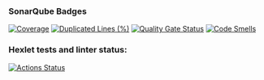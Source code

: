 ### SonarQube Badges
[![Coverage](https://sonarcloud.io/api/project_badges/measure?project=ikar1-sin_java-project-99&metric=coverage)](https://sonarcloud.io/summary/new_code?id=ikar1-sin_java-project-99)
[![Duplicated Lines (%)](https://sonarcloud.io/api/project_badges/measure?project=ikar1-sin_java-project-99&metric=duplicated_lines_density)](https://sonarcloud.io/summary/new_code?id=ikar1-sin_java-project-99)
[![Quality Gate Status](https://sonarcloud.io/api/project_badges/measure?project=ikar1-sin_java-project-99&metric=alert_status)](https://sonarcloud.io/summary/new_code?id=ikar1-sin_java-project-99)
[![Code Smells](https://sonarcloud.io/api/project_badges/measure?project=ikar1-sin_java-project-99&metric=code_smells)](https://sonarcloud.io/summary/new_code?id=ikar1-sin_java-project-99)


### Hexlet tests and linter status:
[![Actions Status](https://github.com/ikar1-sin/java-project-99/actions/workflows/hexlet-check.yml/badge.svg)](https://github.com/ikar1-sin/java-project-99/actions)